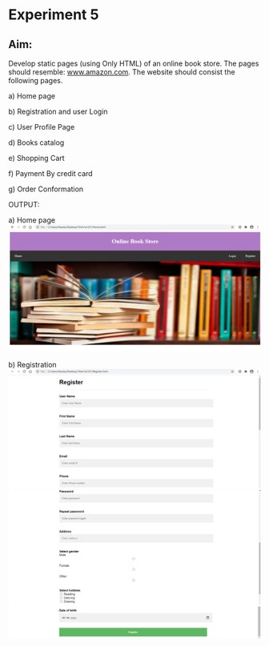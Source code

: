 # Experiment 5
## Aim:
Develop static pages (using Only HTML) of an online book store. The pages should resemble:
www.amazon.com. The website should consist the following pages.

a) Home page

b) Registration and user Login

c) User Profile Page

d) Books catalog

e) Shopping Cart

f) Payment By credit card

g) Order Conformation

OUTPUT:

a) Home page
![output](Home.png)

b) Registration
![output](Register1.png)
![output](Register2.png)
![output](Register3.png)
